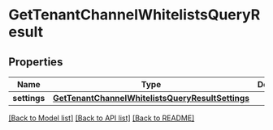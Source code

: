 # GetTenantChannelWhitelistsQueryResult


## Properties
Name | Type | Description | Notes
------------ | ------------- | ------------- | -------------
**settings** | [**GetTenantChannelWhitelistsQueryResultSettings**](GetTenantChannelWhitelistsQueryResultSettings.md) |  | 

[[Back to Model list]](../README.md#documentation-for-models) [[Back to API list]](../README.md#documentation-for-api-endpoints) [[Back to README]](../README.md)


